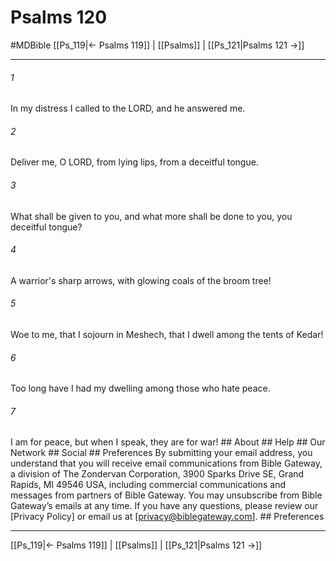 # Psalms 120
#MDBible
[[Ps_119|← Psalms 119]] | [[Psalms]] | [[Ps_121|Psalms 121 →]]

***




###### 1 

In my distress I called to the LORD, and he answered me. 



###### 2 

Deliver me, O LORD, from lying lips, from a deceitful tongue. 



###### 3 

What shall be given to you, and what more shall be done to you, you deceitful tongue? 



###### 4 

A warrior's sharp arrows, with glowing coals of the broom tree! 



###### 5 

Woe to me, that I sojourn in Meshech, that I dwell among the tents of Kedar! 



###### 6 

Too long have I had my dwelling among those who hate peace. 



###### 7 

I am for peace, but when I speak, they are for war! ## About ## Help ## Our Network ## Social ## Preferences By submitting your email address, you understand that you will receive email communications from Bible Gateway, a division of The Zondervan Corporation, 3900 Sparks Drive SE, Grand Rapids, MI 49546 USA, including commercial communications and messages from partners of Bible Gateway. You may unsubscribe from Bible Gateway&rsquo;s emails at any time. If you have any questions, please review our [Privacy Policy] or email us at [privacy@biblegateway.com]. ## Preferences

***

[[Ps_119|← Psalms 119]] | [[Psalms]] | [[Ps_121|Psalms 121 →]]
